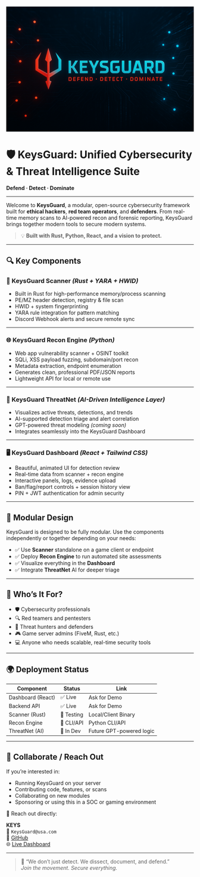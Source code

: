 <p align="center">
  <img src="bannerkeysguard.png" alt="KEYSGUARD Logo" width="800"/>
</p>

# 🛡️ KeysGuard: Unified Cybersecurity & Threat Intelligence Suite

**Defend · Detect · Dominate**

---

Welcome to **KeysGuard**, a modular, open-source cybersecurity framework built for **ethical hackers**, **red team operators**, and **defenders**. From real-time memory scans to AI-powered recon and forensic reporting, KeysGuard brings together modern tools to secure modern systems.

> 💡 **Built with Rust, Python, React, and a vision to protect.**

---

## 🔍 Key Components

### 🧠 KeysGuard Scanner *(Rust + YARA + HWID)*
- Built in Rust for high-performance memory/process scanning
- PE/MZ header detection, registry & file scan
- HWID + system fingerprinting
- YARA rule integration for pattern matching
- Discord Webhook alerts and secure remote sync

---

### 🌐 KeysGuard Recon Engine *(Python)*
- Web app vulnerability scanner + OSINT toolkit
- SQLi, XSS payload fuzzing, subdomain/port recon
- Metadata extraction, endpoint enumeration
- Generates clean, professional PDF/JSON reports
- Lightweight API for local or remote use

---

### 🧬 KeysGuard ThreatNet *(AI-Driven Intelligence Layer)*
- Visualizes active threats, detections, and trends
- AI-supported detection triage and alert correlation
- GPT-powered threat modeling *(coming soon)*
- Integrates seamlessly into the KeysGuard Dashboard

---

### 🖥️ KeysGuard Dashboard *(React + Tailwind CSS)*
- Beautiful, animated UI for detection review
- Real-time data from scanner + recon engine
- Interactive panels, logs, evidence upload
- Ban/flag/report controls + session history view
- PIN + JWT authentication for admin security

---

## 🧩 Modular Design

KeysGuard is designed to be fully modular. Use the components independently or together depending on your needs:
- ✅ Use **Scanner** standalone on a game client or endpoint
- ✅ Deploy **Recon Engine** to run automated site assessments
- ✅ Visualize everything in the **Dashboard**
- ✅ Integrate **ThreatNet** AI for deeper triage

---

## 👥 Who’s It For?

- 🛡️ Cybersecurity professionals
- 🔍 Red teamers and pentesters
- 🧪 Threat hunters and defenders
- 🎮 Game server admins (FiveM, Rust, etc.)
- 💻 Anyone who needs scalable, real-time security tools

---

## 🌍 Deployment Status

| Component         | Status     | Link |
|------------------|------------|------|
| Dashboard (React) | ✅ Live     | Ask for Demo|
| Backend API       | ✅ Live     | Ask for Demo |
| Scanner (Rust)    | 🧪 Testing  | Local/Client Binary |
| Recon Engine      | 🧪 CLI/API  | Python CLI/API |
| ThreatNet (AI)    | 🔄 In Dev   | Future GPT-powered logic |

---

## 🤝 Collaborate / Reach Out

If you’re interested in:
- Running KeysGuard on your server
- Contributing code, features, or scans
- Collaborating on new modules
- Sponsoring or using this in a SOC or gaming environment

📩 Reach out directly:

**KEYS**  
📧 `KeysGuard@usa.com`  
🔗 [GitHub](https://github.com/vVv-Keys)  
🌐 [Live Dashboard](https://keyscanner.vercel.app)

---

> 🧠 “We don’t just detect. We dissect, document, and defend.”  
> *Join the movement. Secure everything.*

